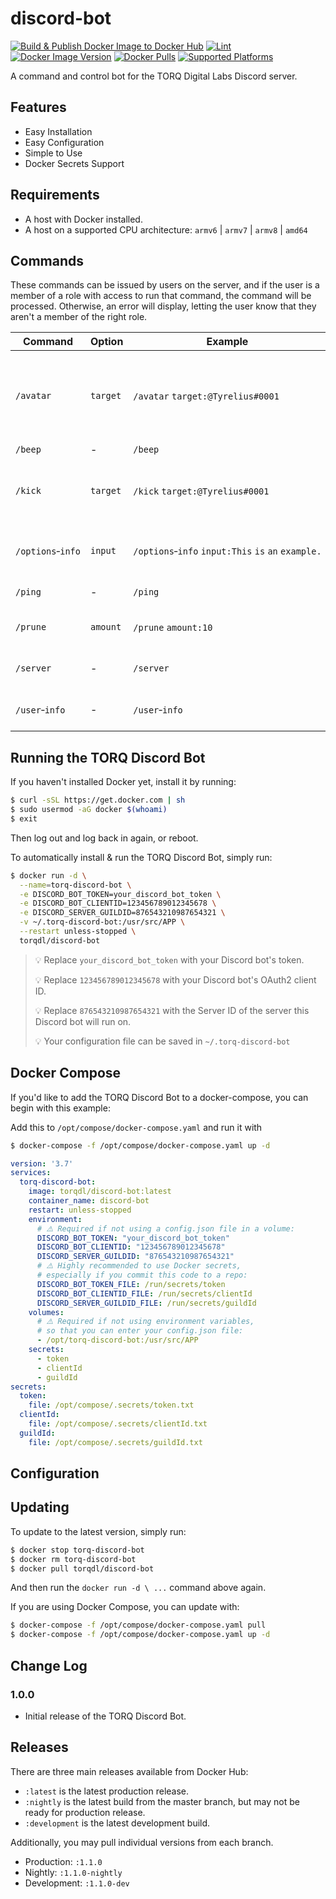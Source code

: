 # discord-bot

[![Build & Publish Docker Image to Docker Hub](https://github.com/TORQDL/discord-bot/actions/workflows/deploy.yml/badge.svg?branch=production)](https://github.com/TORQDL/discord-bot/actions/workflows/deploy.yml)
[![Lint](https://github.com/TORQDL/discord-bot/actions/workflows/lint.yml/badge.svg?branch=master)](https://github.com/TORQDL/discord-bot/actions/workflows/lint.yml)
[![Docker Image Version](https://img.shields.io/docker/v/torqdl/discord-bot/latest)](https://hub.docker.com/r/torqdl/discord-bot)
[![Docker Pulls](https://img.shields.io/docker/pulls/torqdl/discord-bot)](https://hub.docker.com/r/torqdl/discord-bot)
[![Supported Platforms](https://img.shields.io/badge/platform-armv6%20%7C%20armv7%20%7C%20arm64%20%7C%20amd64-blue)](https://hub.docker.com/r/torqdl/discord-bot)

A command and control bot for the TORQ Digital Labs Discord server.

## Features

* Easy Installation
* Easy Configuration
* Simple to Use
* Docker Secrets Support

## Requirements

* A host with Docker installed.
* A host on a supported CPU architecture: `armv6`&nbsp;|&nbsp;`armv7`&nbsp;|&nbsp;`armv8`&nbsp;|&nbsp;`amd64`

## Commands

These commands can be issued by users on the server, and if the user is a member of a role with access to run that command, the command will be processed. Otherwise, an error will display, letting the user know that they aren't a member of the right role.

| Command | Option | Example | Description |
| - | - | - | - |
| `/avatar` | `target` | `/avatar`&nbsp;`target:@Tyrelius#0001` | Get the avatar URL of the selected user, or your own avatar. |
| `/beep` | - | `/beep` | Beep! |
| `/kick` | `target` | `/kick`&nbsp;`target:@Tyrelius#0001` | Select a member and kick them (but not really). |
| `/options`&#8209;`info` | `input` | `/options`&#8209;`info`&nbsp;`input:This`&nbsp;`is`&nbsp;`an`&nbsp;`example.` | Information about the options provided. |
| `/ping` | - | `/ping` | Replies with Pong! |
| `/prune` | `amount` | `/prune`&nbsp;`amount:10` | Prune up to 99 messages. |
| `/server` | - | `/server` | Display info about this server. |
| `/user`&#8209;`info` | - | `/user`&#8209;`info` | Display info about yourself. |

<!-- > 💡 If you change `WG_PORT`, make sure to also change the exposed port. -->

## Running the TORQ Discord Bot

If you haven't installed Docker yet, install it by running:

```bash
$ curl -sSL https://get.docker.com | sh
$ sudo usermod -aG docker $(whoami)
$ exit
```

Then log out and log back in again, or reboot.

To automatically install & run the TORQ Discord Bot, simply run:

```bash
$ docker run -d \
  --name=torq-discord-bot \
  -e DISCORD_BOT_TOKEN=your_discord_bot_token \
  -e DISCORD_BOT_CLIENTID=123456789012345678 \
  -e DISCORD_SERVER_GUILDID=876543210987654321 \
  -v ~/.torq-discord-bot:/usr/src/APP \
  --restart unless-stopped \
  torqdl/discord-bot
```

> 💡 Replace `your_discord_bot_token` with your Discord bot's token.
> 
> 💡 Replace `123456789012345678` with your Discord bot's OAuth2 client ID.
> 
> 💡 Replace `876543210987654321` with the Server ID of the server this Discord bot will run on.
>
> 💡 Your configuration file can be saved in `~/.torq-discord-bot`

## Docker Compose

If you'd like to add the TORQ Discord Bot to a docker-compose, you can begin with this example:

Add this to `/opt/compose/docker-compose.yaml` and run it with
```bash
$ docker-compose -f /opt/compose/docker-compose.yaml up -d
```

```yaml
version: '3.7'
services:
  torq-discord-bot:
    image: torqdl/discord-bot:latest
    container_name: discord-bot
    restart: unless-stopped
    environment:
      # ⚠️ Required if not using a config.json file in a volume:
      DISCORD_BOT_TOKEN: "your_discord_bot_token"
      DISCORD_BOT_CLIENTID: "123456789012345678"
      DISCORD_SERVER_GUILDID: "876543210987654321"
      # ⚠️ Highly recommended to use Docker secrets,
      # especially if you commit this code to a repo:
      DISCORD_BOT_TOKEN_FILE: /run/secrets/token
      DISCORD_BOT_CLIENTID_FILE: /run/secrets/clientId
      DISCORD_SERVER_GUILDID_FILE: /run/secrets/guildId
    volumes:
      # ⚠️ Required if not using environment variables,
      # so that you can enter your config.json file:
      - /opt/torq-discord-bot:/usr/src/APP
    secrets:
      - token
      - clientId
      - guildId
secrets:
  token:
    file: /opt/compose/.secrets/token.txt
  clientId:
    file: /opt/compose/.secrets/clientId.txt
  guildId:
    file: /opt/compose/.secrets/guildId.txt
```

## Configuration



## Updating

To update to the latest version, simply run:

```bash
$ docker stop torq-discord-bot
$ docker rm torq-discord-bot
$ docker pull torqdl/discord-bot
```
And then run the `docker run -d \ ...` command above again.

If you are using Docker Compose, you can update with:
```bash
$ docker-compose -f /opt/compose/docker-compose.yaml pull
$ docker-compose -f /opt/compose/docker-compose.yaml up -d
```

## Change Log

### 1.0.0

* Initial release of the TORQ Discord Bot.

## Releases

There are three main releases available from Docker Hub:
* `:latest` is the latest production release.
* `:nightly` is the latest build from the master branch, but may not be ready for production release.
* `:development` is the latest development build.

Additionally, you may pull individual versions from each branch.
* Production: `:1.1.0`
* Nightly: `:1.1.0-nightly`
* Development: `:1.1.0-dev`
